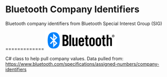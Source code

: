# Bluetooth Company Identifiers
Bluetooth company identifiers from Bluetooth Special Interest Group (SIG)

=============
![bluetoothLogo](bluetoothLogo.png)

C# class to help pull company values. Data pulled from: https://www.bluetooth.com/specifications/assigned-numbers/company-identifiers
